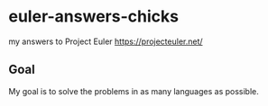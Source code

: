 euler-answers-chicks
====================

my answers to Project Euler https://projecteuler.net/

Goal
----

My goal is to solve the problems in as many languages as possible.
